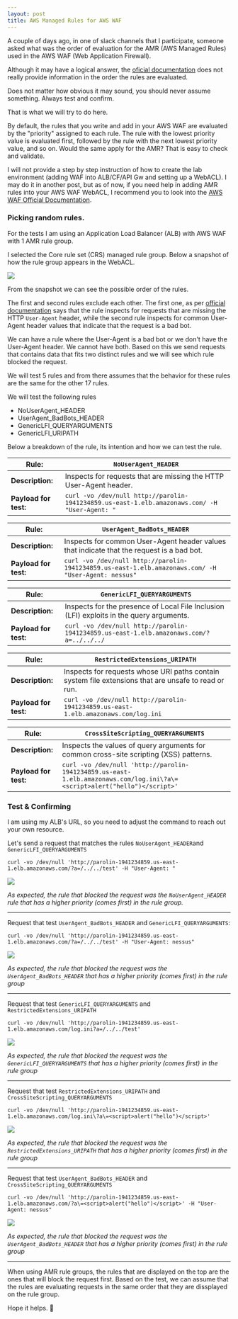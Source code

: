 ```yaml
---
layout: post
title: AWS Managed Rules for AWS WAF
---
```


A couple of days ago, in one of slack channels that I participate, someone asked what was the order of evaluation for the AMR (AWS Managed Rules) used in the AWS WAF (Web Application Firewall).

Although it may have a logical answer, the [oficial documentation](https://docs.aws.amazon.com/waf/latest/developerguide/aws-managed-rule-groups.html) does not really provide information in the order the rules are evaluated. 

Does not matter how obvious it may sound, you should never assume something. Always test and confirm.

That is what we will try to do here.

By default, the rules that you write and add in your AWS WAF are evaluated by the "priority" assigned to each rule. The rule with the lowest priority value is evaluated first, followed by the rule with the next lowest priority value, and so on. Would the same apply for the AMR? That is easy to check and validate.

I will not provide a step by step instruction of how to create the lab environment (adding WAF into ALB/CF/API Gw and setting up a WebACL). I may do it in another post, but as of now, if you need help in adding AMR rules into your AWS WAF WebACL, I recommend you to look into the [AWS WAF Official Documentation](https://docs.aws.amazon.com/waf/latest/developerguide/getting-started.html).

### Picking random rules.

For the tests I am using an Application Load Balancer (ALB) with AWS WAF with 1 AMR rule group.

I selected the Core rule set (CRS) managed rule group. Below a snapshot of how the rule group appears in the WebACL. 

![](../images/AWS-Managed-Rules-for-WAF/AMR-CRS-rulegroup.png)

From the snapshot we can see the possible order of the rules. 

The first and second rules exclude each other. The first one, as per [official documentation](https://docs.aws.amazon.com/waf/latest/developerguide/aws-managed-rule-groups-baseline.html#aws-managed-rule-groups-baseline-crs) says that the rule inspects for requests that are missing the HTTP `User-Agent` header, while the second rule inspects for common User-Agent header values that indicate that the request is a bad bot.

We can have a rule where the User-Agent is a bad bot or we don't have the User-Agent header. We cannot have both. Based on this we send requests that contains data that fits two distinct rules and we will see which rule blocked the request.

We will test 5 rules and from there assumes that the behavior for these rules are the same for the other 17 rules.

We will test the following rules
* NoUserAgent_HEADER
* UserAgent_BadBots_HEADER
* GenericLFI_QUERYARGUMENTS
* GenericLFI_URIPATH

Below a breakdown of the rule, its intention and how we can test the rule.

|**Rule:**|  `NoUserAgent_HEADER`|
|---|---|
|**Description:** |Inspects for requests that are missing the HTTP User-Agent header.|
|**Payload for test:** |`curl -vo /dev/null http://parolin-1941234859.us-east-1.elb.amazonaws.com/ -H "User-Agent: "`|

|**Rule:**  | `UserAgent_BadBots_HEADER`|
|---|---|
|**Description:**|Inspects for common User-Agent header values that indicate that the request is a bad bot.|
|**Payload for test:**|`curl -vo /dev/null http://parolin-1941234859.us-east-1.elb.amazonaws.com/ -H "User-Agent: nessus"`|

|**Rule:** | `GenericLFI_QUERYARGUMENTS`|
|---|---|
|**Description:** |Inspects for the presence of Local File Inclusion (LFI) exploits in the query arguments.|
|**Payload for test:** |`curl -vo /dev/null http://parolin-1941234859.us-east-1.elb.amazonaws.com/?a=../../../`|

|**Rule:**  |`RestrictedExtensions_URIPATH`|
|---|---|
|**Description:** |Inspects for requests whose URI paths contain system file extensions that are unsafe to read or run.|
|**Payload for test:** |`curl -vo /dev/null http://parolin-1941234859.us-east-1.elb.amazonaws.com/log.ini`|

|**Rule:**  |`CrossSiteScripting_QUERYARGUMENTS`|
|---|---|
|**Description:** |Inspects the values of query arguments for common cross-site scripting (XSS) patterns.|
|**Payload for test:** |`curl -vo /dev/null 'http://parolin-1941234859.us-east-1.elb.amazonaws.com/log.ini\?a\=<script>alert("hello")</script>'`|


### Test & Confirming

I am using my ALB's URL, so you need to adjust the command to reach out your own resource. 

Let's send a request that matches the rules `NoUserAgent_HEADER`and `GenericLFI_QUERYARGUMENTS`

`curl -vo /dev/null 'http://parolin-1941234859.us-east-1.elb.amazonaws.com/?a=/../../test' -H "User-Agent: "`

![](../images/AWS-Managed-Rules-for-WAF/ruleNoUAxLFI.png)

*As expected, the rule that blocked the request was the `NoUserAgent_HEADER` rule that has a higher priority (comes first) in the rule group.*

---

Request that test `UserAgent_BadBots_HEADER` and `GenericLFI_QUERYARGUMENTS`:

`curl -vo /dev/null 'http://parolin-1941234859.us-east-1.elb.amazonaws.com/?a=/../../test' -H "User-Agent: nessus"`

![](../images/AWS-Managed-Rules-for-WAF/ruleBadBotsxLFI.png)

*As expected, the rule that blocked the request was the `UserAgent_BadBots_HEADER` that has a higher priority (comes first) in the rule group*

---

Request that test `GenericLFI_QUERYARGUMENTS` and `RestrictedExtensions_URIPATH`

`curl -vo /dev/null 'http://parolin-1941234859.us-east-1.elb.amazonaws.com/log.ini?a=/../../test'`

![](../images/AWS-Managed-Rules-for-WAF/ruleLFIxRestrictedExtensions.png)

*As expected, the rule that blocked the request was the `GenericLFI_QUERYARGUMENTS` that has a higher priority (comes first) in the rule group*

---

Request that test `RestrictedExtensions_URIPATH` and `CrossSiteScripting_QUERYARGUMENTS`

`curl -vo /dev/null 'http://parolin-1941234859.us-east-1.elb.amazonaws.com/log.ini\?a\=<script>alert("hello")</script>'`

![](../images/AWS-Managed-Rules-for-WAF/ruleRestrictedExtensionxXSS.png)

*As expected, the rule that blocked the request was the `RestrictedExtensions_URIPATH` that has a higher priority (comes first) in the rule group*

---

Request that test `UserAgent_BadBots_HEADER` and `CrossSiteScripting_QUERYARGUMENTS`

`curl -vo /dev/null 'http://parolin-1941234859.us-east-1.elb.amazonaws.com/?a\=<script>alert("hello")</script>' -H "User-Agent: nessus"`

![](../images/AWS-Managed-Rules-for-WAF/ruleBadBotxXSS.png)

*As expected, the rule that blocked the request was the `UserAgent_BadBots_HEADER` that has a higher priority (comes first) in the rule group*

---

When using AMR rule groups, the rules that are displayed on the top are the ones that will block the request first. Based on the test, we can assume that the rules are evaluating requests in the same order that they are dissplayed on the rule group.


Hope it helps. 🤘

